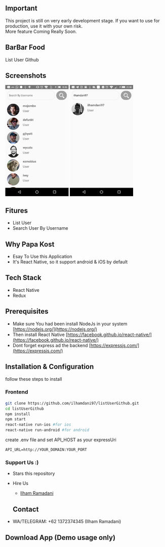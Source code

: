 

## Important 

This project is still on very early development stage. If you want to use for production, use it with your own risk.
<br>More feature Coming Really Soon.

## BarBar Food

List User Github

## Screenshots

<p float="left">
  <img src="./src/image/image.jpeg" width="200" height="350" alt="Input Table"/>
  <img src="./src/image/search.jpeg" width="200" height="350" alt="Input Table"/>
</p>

## Fitures

- List User
- Search User By Username

## Why Papa Kost

- Esay To Use this Application
- It's React Native, so it support android & iOS by default

## Tech Stack

- React Native 
- Redux

## Prerequisites

- Make sure You had been install NodeJs in your system [https://nodejs.org/](https://nodejs.org/)
- Then install React Native [https://facebook.github.io/react-native/](https://facebook.github.io/react-native/)
- Dont forget express ad the backend [https://expressjs.com/](https://expressjs.com/)

## Installation & Configuration

follow these steps to install

### Frontend

```bash
git clone https://github.com/ilhamdani97/listUserGithub.git
cd listUserGithub
npm install
npm start
react-native run-ios #for ios
react-native run-android #for android
```

create .env file and set API_HOST as your expressUri

```env
API_URL=http://YOUR_DOMAIN:YOUR_PORT
```


### Support Us :)

- Stars this repository
- Hire Us

  * [Ilham Ramadani](https://www.linkedin.com/in/ilham-ramadani-a38256117/)
  ## Contact

- WA/TELEGRAM: +62 1372374345 (Ilham Ramadani)

## Download App (Demo usage only)
